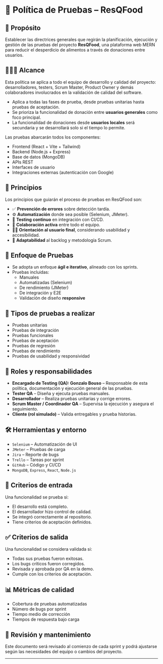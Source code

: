 # 🧪 Política de Pruebas – ResQFood

## 📌 Propósito
Establecer las directrices generales que regirán la planificación, ejecución y gestión de las pruebas del proyecto **ResQFood**, una plataforma web MERN para reducir el desperdicio de alimentos a través de donaciones entre usuarios.

## 🧑‍🤝‍🧑 Alcance
Esta política se aplica a todo el equipo de desarrollo y calidad del proyecto: desarrolladores, testers, Scrum Master, Product Owner y demás colaboradores involucrados en la validación de calidad del software.

- Aplica a todas las fases de prueba, desde pruebas unitarias hasta pruebas de aceptación.
- Se prioriza la funcionalidad de donación entre **usuarios generales** como foco principal.
- La funcionalidad de donaciones desde **usuarios locales** será secundaria y se desarrollará solo si el tiempo lo permite.

Las pruebas abarcarán todos los componentes:
- Frontend (React + Vite + Tailwind)
- Backend (Node.js + Express)
- Base de datos (MongoDB)
- APIs REST
- Interfaces de usuario
- Integraciones externas (autenticación con Google)

## 🧭 Principios
Los principios que guiarán el proceso de pruebas en ResQFood son:

- ✅ **Prevención de errores** sobre detección tardía.
- ⚙️ **Automatización** donde sea posible (Selenium, JMeter).
- 🔁 **Testing continuo** en integración con CI/CD.
- 🤝 **Colaboración activa** entre todo el equipo.
- 👨‍💻 **Orientación al usuario final**, considerando usabilidad y accesibilidad.
- 🔄 **Adaptabilidad** al backlog y metodología Scrum.

## 🔧 Enfoque de Pruebas
- Se adopta un enfoque **ágil e iterativo**, alineado con los sprints.
- Pruebas incluidas:
  - Manuales
  - Automatizadas (Selenium)
  - De rendimiento (JMeter)
  - De integración y E2E
  - Validación de diseño **responsive**

## 🧪 Tipos de pruebas a realizar
- Pruebas unitarias  
- Pruebas de integración  
- Pruebas funcionales  
- Pruebas de aceptación  
- Pruebas de regresión  
- Pruebas de rendimiento  
- Pruebas de usabilidad y responsividad

## 👥 Roles y responsabilidades
- **Encargado de Testing (QA): Gonzalo Bouso** – Responsable de esta política, documentación y ejecución general de las pruebas.
- **Tester QA** – Diseña y ejecuta pruebas manuales.
- **Desarrollador** – Realiza pruebas unitarias y corrige errores.
- **Scrum Master / Coordinador QA** – Supervisa la ejecución y asegura el seguimiento.
- **Cliente (rol simulado)** – Valida entregables y prueba historias.

## 🛠️ Herramientas y entorno
- `Selenium` – Automatización de UI
- `JMeter` – Pruebas de carga
- `Jira` – Reporte de bugs
- `Trello` – Tareas por sprint
- `GitHub` – Código y CI/CD
- `MongoDB`, `Express`, `React`, `Node.js`

## 📍 Criterios de entrada
Una funcionalidad se prueba si:
- El desarrollo está completo.
- El desarrollador hizo control de calidad.
- Se integró correctamente al repositorio.
- Tiene criterios de aceptación definidos.

## ✅ Criterios de salida
Una funcionalidad se considera validada si:
- Todas sus pruebas fueron exitosas.
- Los bugs críticos fueron corregidos.
- Revisada y aprobada por QA en la demo.
- Cumple con los criterios de aceptación.

## 📊 Métricas de calidad
- Cobertura de pruebas automatizadas
- Número de bugs por sprint
- Tiempo medio de corrección
- Tiempos de respuesta bajo carga

## 📄 Revisión y mantenimiento
Este documento será revisado al comienzo de cada sprint y podrá ajustarse según las necesidades del equipo o cambios del proyecto.

---
